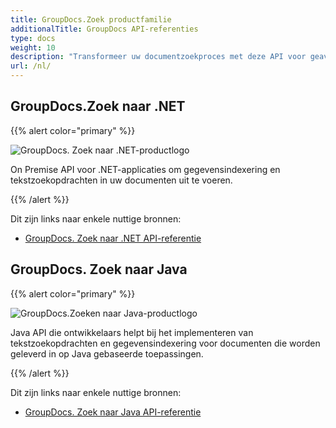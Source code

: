 ```yaml
---
title: GroupDocs.Zoek productfamilie
additionalTitle: GroupDocs API-referenties
type: docs
weight: 10
description: "Transformeer uw documentzoekproces met deze API voor geavanceerde zoekmogelijkheden in volledige tekst in elke bestaande of nieuwe platformonafhankelijke applicatie"
url: /nl/
---
```


## GroupDocs.Zoek naar .NET

{{% alert color="primary" %}} 

![GroupDocs. Zoek naar .NET-productlogo](../gdocs_net.png)

On Premise API voor .NET-applicaties om gegevensindexering en tekstzoekopdrachten in uw documenten uit te voeren.

{{% /alert %}} 

Dit zijn links naar enkele nuttige bronnen:

- [GroupDocs. Zoek naar .NET API-referentie](/search/nl/net/)


## GroupDocs. Zoek naar Java

{{% alert color="primary" %}}

![GroupDocs.Zoeken naar Java-productlogo](../gdocs_java.png)

Java API die ontwikkelaars helpt bij het implementeren van tekstzoekopdrachten en gegevensindexering voor documenten die worden geleverd in op Java gebaseerde toepassingen.

{{% /alert %}}

Dit zijn links naar enkele nuttige bronnen:

- [GroupDocs. Zoek naar Java API-referentie](/search/java/)
